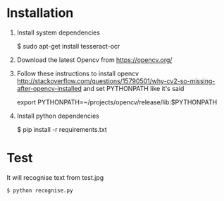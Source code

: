 # Installation

1. Install system dependencies

    $ sudo apt-get install tesseract-ocr

2. Download the latest Opencv from https://opencv.org/
3. Follow these instructions to install opencv http://stackoverflow.com/questions/15790501/why-cv2-so-missing-after-opencv-installed and set PYTHONPATH like it's said

    export PYTHONPATH=~/projects/opencv/release/lib:$PYTHONPATH

4. Install python dependencies

    $ pip install -r requirements.txt



# Test

It will recognise text from test.jpg

    $ python recognise.py

